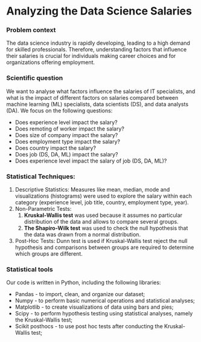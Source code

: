 # Analyzing the Data Science Salaries

### Problem context
The data science industry is rapidly developing, leading to a high demand for skilled professionals. Therefore, understanding factors that influence their salaries is crucial for individuals making career choices and for organizations offering employment.
### Scientific question
We want to analyse what factors influence the salaries of IT specialists, and what is the impact of different factors on salaries compared between machine learning (ML) specialists, data scientists (DS), and data analysts (DA). We focus on the following questions:
- Does experience level impact the salary?
- Does remoting of worker impact the salary?
- Does size of company impact the salary?
- Does employment type impact the salary?
- Does country impact the salary?
- Does job (DS, DA, ML) impact the salary?
- Does experience level impact the salary of job (DS, DA, ML)?

### Statistical Techniques:
1. Descriptive Statistics: Measures like mean, median, mode and visualizations (histograms) were used to explore the salary within each category (experience level, job title, country, employment type, year).
2. Non-Parametric Tests:
   1. **Kruskal-Wallis test** was used because it assumes no particular distribution of the data and allows to compare several groups.
   2. **The Shapiro-Wilk test** was used to check the null hypothesis that the data was drawn from a normal distribution.
4. Post-Hoc Tests: Dunn test is used if Kruskal-Wallis test reject the null hypothesis and comparisons between groups are required to determine which groups are different.
### Statistical tools
Our code is written in Python, including the following libraries:
- Pandas - to import, clean, and organize our dataset;
- Numpy - to perform basic numerical operations and statistical analyses;
- Matplotlib - to create visualizations of data using bars and pies;
- Scipy - to perform hypothesis testing using statistical analyses, namely the Kruskal-Wallis test;
- Scikit posthocs - to use post hoc tests after conducting the Kruskal-Wallis test;
